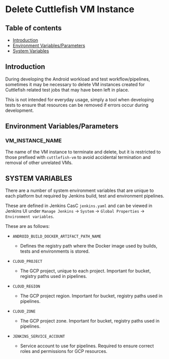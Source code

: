 # Delete Cuttlefish VM Instance

## Table of contents
- [Introduction](#introduction)
- [Environment Variables/Parameters](#environment-variables)
- [System Variables](#system-variables)

## Introduction <a name="introduction"></a>

During developing the Android workload and test workflow/pipelines, sometimes it may be necessary to delete VM instances created for Cuttlefish related test jobs that may have been left in place.

This is not intended for everyday usage, simply a tool when developing tests to ensure that resources can be removed if errors occur during development.

## Environment Variables/Parameters <a name="environment-variables"></a>

### VM\_INSTANCE\_NAME

The name of the VM instance to terminate and delete, but it is restricted to those prefixed with `cuttlefish-vm` to avoid accidental termination and removal of other unrelated VMs.

## SYSTEM VARIABLES <a name="system-variables"></a>

There are a number of system environment variables that are unique to each platform but required by Jenkins build, test and environment pipelines.

These are defined in Jenkins CasC `jenkins.yaml` and can be viewed in Jenkins UI under `Manage Jenkins` -> `System` -> `Global Properties` -> `Environment variables`.

These are as follows:

-   `ANDROID_BUILD_DOCKER_ARTIFACT_PATH_NAME`
    - Defines the registry path where the Docker image used by builds, tests and environments is stored.

-   `CLOUD_PROJECT`
    - The GCP project, unique to each project. Important for bucket, registry paths used in pipelines.

-   `CLOUD_REGION`
    - The GCP project region. Important for bucket, registry paths used in pipelines.

-   `CLOUD_ZONE`
    - The GCP project zone. Important for bucket, registry paths used in pipelines.

-   `JENKINS_SERVICE_ACCOUNT`
    - Service account to use for pipelines. Required to ensure correct roles and permissions for GCP resources.
